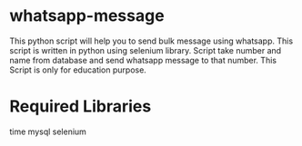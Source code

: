 # whatsapp-message
This python script will help you to send bulk message using whatsapp. This script is written in python using selenium library. Script take number and name from database and send whatsapp message to that number. This Script is only for education purpose.

# Required Libraries
time
mysql
selenium
